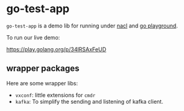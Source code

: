 # go-test-app



`go-test-app` is a demo lib for running under [nacl](https://developer.chrome.com/native-client) and [go playground](https://play.golang.org/).

To run our live demo:

https://play.golang.org/p/34lRSAxFeUD


## wrapper packages

Here are some wrapper libs:

- `vxconf`: little extensions for `cmdr`
- `kafka`: To simplify the sending and listening of kafka client.



